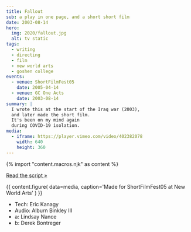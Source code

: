 ```yaml
---
title: Fallout
sub: a play in one page, and a short short film
date: 2003-08-14
hero:
  img: 2020/fallout.jpg
  alt: tv static
tags:
  - writing
  - directing
  - film
  - new world arts
  - goshen college
events:
  - venue: ShortFilmFest05
    date: 2005-04-14
  - venue: GC One Acts
    date: 2003-08-14
summary: |
  I wrote this at the start of the Iraq war (2003),
  and later made the short film.
  It's been on my mind again
  during COVID-19 isolation.
media:
  - iframe: https://player.vimeo.com/video/402382078
    width: 640
    height: 360
---
```


{% import "content.macros.njk" as content %}

[Read the script »](./script/)

{{ content.figure(
  data=media,
  caption='Made for ShortFilmFest05 at New World Arts'
) }}

- Tech: Eric Kanagy
- Audio: Alburn Binkley III
- a: Lindsay Nance
- b: Derek Bontreger
